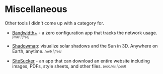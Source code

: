 # Miscellaneous
Other tools I didn't come up with a category for.

- [Bandwidth+](https://apps.apple.com/us/app/bandwidth/id490461369) - a zero configuration app that tracks the network usage. <sub><sup>*[mac | free]*</sup></sub>

- [Shadowmap](https://app.shadowmap.org): visualize solar shadows and the Sun in 3D. Anywhere on Earth, anytime. <sub><sup>*[web | free]*</sup></sub>

- [SiteSucker](https://ricks-apps.com/osx/sitesucker/index.html) - an app that can download an entire website including images, PDFs, style sheets, and other files. <sub><sup>*[mac/ios | paid]*</sup></sub>
